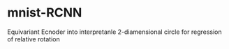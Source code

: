 # mnist-RCNN
Equivariant Ecnoder into interpretanle 2-diamensional circle for regression of relative rotation
